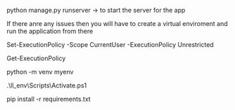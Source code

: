 python manage.py runserver -> to start the server for the app

If there anre any issues then you will have to create a virtual enviroment and run the application from there

Set-ExecutionPolicy -Scope CurrentUser -ExecutionPolicy Unrestricted 

Get-ExecutionPolicy

python -m venv myenv

.\ll_env\Scripts\Activate.ps1

pip install -r requirements.txt
